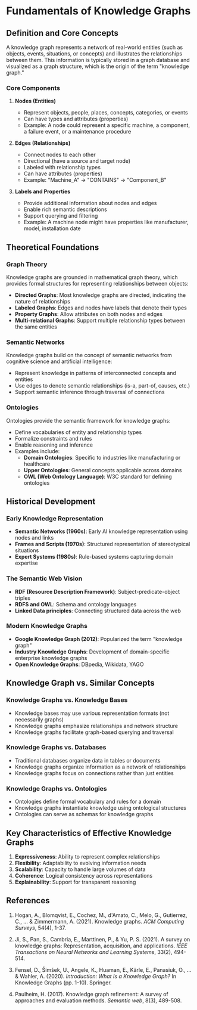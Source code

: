 # Fundamentals of Knowledge Graphs

## Definition and Core Concepts

A knowledge graph represents a network of real-world entities (such as objects, events, situations, or concepts) and illustrates the relationships between them. This information is typically stored in a graph database and visualized as a graph structure, which is the origin of the term "knowledge graph."

### Core Components

1. **Nodes (Entities)**
   - Represent objects, people, places, concepts, categories, or events
   - Can have types and attributes (properties)
   - Example: A node could represent a specific machine, a component, a failure event, or a maintenance procedure

2. **Edges (Relationships)**
   - Connect nodes to each other
   - Directional (have a source and target node)
   - Labeled with relationship types
   - Can have attributes (properties)
   - Example: "Machine_A" -> "CONTAINS" -> "Component_B"

3. **Labels and Properties**
   - Provide additional information about nodes and edges
   - Enable rich semantic descriptions
   - Support querying and filtering
   - Example: A machine node might have properties like manufacturer, model, installation date

## Theoretical Foundations

### Graph Theory

Knowledge graphs are grounded in mathematical graph theory, which provides formal structures for representing relationships between objects:

- **Directed Graphs**: Most knowledge graphs are directed, indicating the nature of relationships
- **Labeled Graphs**: Edges and nodes have labels that denote their types
- **Property Graphs**: Allow attributes on both nodes and edges
- **Multi-relational Graphs**: Support multiple relationship types between the same entities

### Semantic Networks

Knowledge graphs build on the concept of semantic networks from cognitive science and artificial intelligence:

- Represent knowledge in patterns of interconnected concepts and entities
- Use edges to denote semantic relationships (is-a, part-of, causes, etc.)
- Support semantic inference through traversal of connections

### Ontologies

Ontologies provide the semantic framework for knowledge graphs:

- Define vocabularies of entity and relationship types
- Formalize constraints and rules
- Enable reasoning and inference
- Examples include:
  - **Domain Ontologies**: Specific to industries like manufacturing or healthcare
  - **Upper Ontologies**: General concepts applicable across domains
  - **OWL (Web Ontology Language)**: W3C standard for defining ontologies

## Historical Development

### Early Knowledge Representation

- **Semantic Networks (1960s)**: Early AI knowledge representation using nodes and links
- **Frames and Scripts (1970s)**: Structured representation of stereotypical situations
- **Expert Systems (1980s)**: Rule-based systems capturing domain expertise

### The Semantic Web Vision

- **RDF (Resource Description Framework)**: Subject-predicate-object triples
- **RDFS and OWL**: Schema and ontology languages
- **Linked Data principles**: Connecting structured data across the web

### Modern Knowledge Graphs

- **Google Knowledge Graph (2012)**: Popularized the term "knowledge graph"
- **Industry Knowledge Graphs**: Development of domain-specific enterprise knowledge graphs
- **Open Knowledge Graphs**: DBpedia, Wikidata, YAGO

## Knowledge Graph vs. Similar Concepts

### Knowledge Graphs vs. Knowledge Bases

- Knowledge bases may use various representation formats (not necessarily graphs)
- Knowledge graphs emphasize relationships and network structure
- Knowledge graphs facilitate graph-based querying and traversal

### Knowledge Graphs vs. Databases

- Traditional databases organize data in tables or documents
- Knowledge graphs organize information as a network of relationships
- Knowledge graphs focus on connections rather than just entities

### Knowledge Graphs vs. Ontologies

- Ontologies define formal vocabulary and rules for a domain
- Knowledge graphs instantiate knowledge using ontological structures
- Ontologies can serve as schemas for knowledge graphs

## Key Characteristics of Effective Knowledge Graphs

1. **Expressiveness**: Ability to represent complex relationships
2. **Flexibility**: Adaptability to evolving information needs
3. **Scalability**: Capacity to handle large volumes of data
4. **Coherence**: Logical consistency across representations
5. **Explainability**: Support for transparent reasoning

## References

1. Hogan, A., Blomqvist, E., Cochez, M., d'Amato, C., Melo, G., Gutierrez, C., ... & Zimmermann, A. (2021). Knowledge graphs. *ACM Computing Surveys*, 54(4), 1-37.

2. Ji, S., Pan, S., Cambria, E., Marttinen, P., & Yu, P. S. (2021). A survey on knowledge graphs: Representation, acquisition, and applications. *IEEE Transactions on Neural Networks and Learning Systems*, 33(2), 494-514.

3. Fensel, D., Šimšek, U., Angele, K., Huaman, E., Kärle, E., Panasiuk, O., ... & Wahler, A. (2020). *Introduction: What Is a Knowledge Graph?* In Knowledge Graphs (pp. 1-10). Springer.

4. Paulheim, H. (2017). Knowledge graph refinement: A survey of approaches and evaluation methods. *Semantic web*, 8(3), 489-508. 